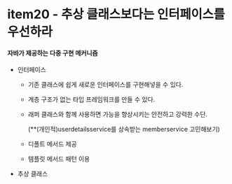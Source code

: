# item20 - 추상 클래스보다는 인터페이스를 우선하라

#### 자바가 제공하는 다중 구현 메커니즘

* 인터페이스

  * 기존 클래스에 쉽게 새로운 인터페이스를 구현해넣을 수 있다.

  * 계층 구조가 없는 타입 프레임워크를 만들 수 있다.

  * 래퍼 클래스와 함께 사용하면 가능을 향상시키는 안전하고 강력한 수단.

    (**(개인적)userdetailsservice를 상속받는 memberservice 고민해보기)

  * 디폴트 메서드 제공

  * 템플릿 메서드 패턴 이용

* 추상 클래스

